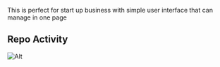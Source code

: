This is perfect for start up business with simple user interface that can manage in one page
## Repo Activity
![Alt](https://repobeats.axiom.co/api/embed/43439ab2ec0903877655bce9ba4c535872bab58e.svg "Repobeats analytics image")
